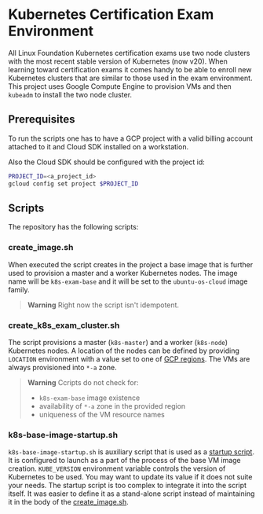 # Kubernetes Certification Exam Environment

All Linux Foundation Kubernetes certification exams use two node clusters with the most recent stable version of Kubernetes (now v20).
When learning toward certification exams it comes handy to be able to enroll new Kubernetes clusters that are similar to those used in the exam environment.
This project uses Google Compute Engine to provision VMs and then `kubeadm` to install the two node cluster.

## Prerequisites

To run the scripts one has to have a GCP project with a valid billing account attached to it and Cloud SDK installed on a workstation.

Also the Cloud SDK should be configured with the project id:

```bash
PROJECT_ID=<a_project_id>
gcloud config set project $PROJECT_ID
```

## Scripts

The repository has the following scripts:

### create_image.sh

When executed the script creates in the project a base image that is further used to provision a master and a worker Kubernetes nodes.
The image name will be `k8s-exam-base` and it will be set to the `ubuntu-os-cloud` image family.

> **Warning**
> Right now the script isn't idempotent.

### create_k8s_exam_cluster.sh

The script provisions a master (`k8s-master`) and a worker (`k8s-node`) Kubernetes nodes.
A location of the nodes can be defined by providing `LOCATION` environment with a value set to one of [GCP regions](https://cloud.google.com/compute/docs/regions-zones#available).
The VMs are always provisioned into `*-a` zone.

> **Warning**
> Ccripts do not check for:
>
> * `k8s-exam-base` image existence
> * availability of `*-a` zone in the provided region
> * uniqueness of the VM resource names

### k8s-base-image-startup.sh

`k8s-base-image-startup.sh` is auxiliary script that is used as a [startup script][1].
It is configured to launch as a part of the process of the base VM image creation.
`KUBE_VERSION` environment variable controls the version of Kubernetes to be used.
You may want to update its value if it does not suite your needs.
The startup script is too complex to integrate it into the script itself.
It was easier to define it as a stand-alone script instead of maintaining it in the body of the [create_image.sh](#create_image.sh).

[1]: https://cloud.google.com/compute/docs/instances/startup-scripts/linux#passing-local
